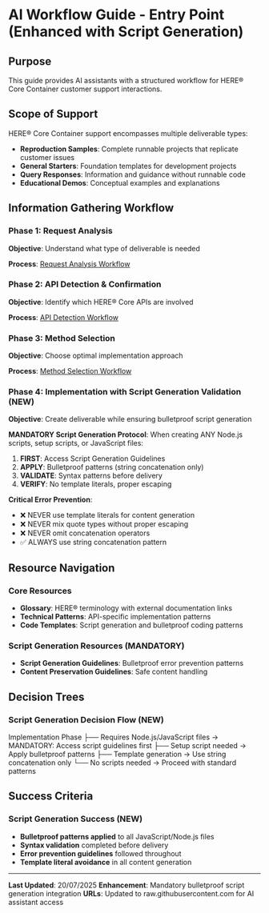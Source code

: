 # AI Workflow Guide - Entry Point (Enhanced with Script Generation)

## Purpose
This guide provides AI assistants with a structured workflow for HERE® Core Container customer support interactions.

## Scope of Support
HERE® Core Container support encompasses multiple deliverable types:

- **Reproduction Samples**: Complete runnable projects that replicate customer issues
- **General Starters**: Foundation templates for development projects
- **Query Responses**: Information and guidance without runnable code
- **Educational Demos**: Conceptual examples and explanations

## Information Gathering Workflow

### Phase 1: Request Analysis
**Objective**: Understand what type of deliverable is needed

**Process**: [Request Analysis Workflow](https://raw.githubusercontent.com/TonyBarkell/here-core-ai-references/refs/heads/main/detailed-workflows/request-analysis.md)

### Phase 2: API Detection & Confirmation
**Objective**: Identify which HERE® Core APIs are involved

**Process**: [API Detection Workflow](https://raw.githubusercontent.com/TonyBarkell/here-core-ai-references/refs/heads/main/detailed-workflows/api-detection.md)

### Phase 3: Method Selection
**Objective**: Choose optimal implementation approach

**Process**: [Method Selection Workflow](https://raw.githubusercontent.com/TonyBarkell/here-core-ai-references/refs/heads/main/detailed-workflows/method-selection.md)

### Phase 4: Implementation with Script Generation Validation (NEW)
**Objective**: Create deliverable while ensuring bulletproof script generation

**MANDATORY Script Generation Protocol**:
When creating ANY Node.js scripts, setup scripts, or JavaScript files:

1. **FIRST**: Access Script Generation Guidelines
2. **APPLY**: Bulletproof patterns (string concatenation only)
3. **VALIDATE**: Syntax patterns before delivery
4. **VERIFY**: No template literals, proper escaping

**Critical Error Prevention**:
- ❌ NEVER use template literals for content generation
- ❌ NEVER mix quote types without proper escaping
- ❌ NEVER omit concatenation operators
- ✅ ALWAYS use string concatenation pattern

## Resource Navigation

### Core Resources
- **Glossary**: HERE® terminology with external documentation links
- **Technical Patterns**: API-specific implementation patterns
- **Code Templates**: Script generation and bulletproof coding patterns

### Script Generation Resources (MANDATORY)
- **Script Generation Guidelines**: Bulletproof error prevention patterns
- **Content Preservation Guidelines**: Safe content handling

## Decision Trees

### Script Generation Decision Flow (NEW)
Implementation Phase
├── Requires Node.js/JavaScript files → MANDATORY: Access script guidelines first
├── Setup script needed → Apply bulletproof patterns
├── Template generation → Use string concatenation only
└── No scripts needed → Proceed with standard patterns

## Success Criteria

### Script Generation Success (NEW)
- **Bulletproof patterns applied** to all JavaScript/Node.js files
- **Syntax validation** completed before delivery
- **Error prevention guidelines** followed throughout
- **Template literal avoidance** in all content generation

---

**Last Updated**: 20/07/2025
**Enhancement**: Mandatory bulletproof script generation integration
**URLs**: Updated to raw.githubusercontent.com for AI assistant access